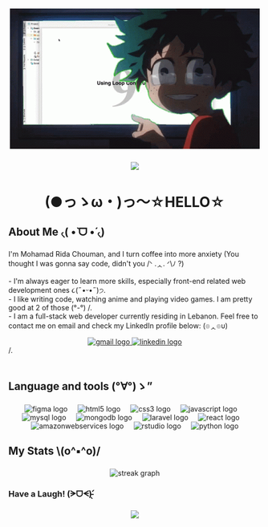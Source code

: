 ###

<div align="center">
  
![](https://github.com/Mohamad-Rida-Chouman/Mohamad-Rida-Chouman/blob/main/deku-java.gif)

</div>

###

<div align="center">
  <img src="https://visitor-badge.laobi.icu/badge?page_id=Mohamad-Rida-Chouman.Mohamad-Rida-Chouman&"  />
</div>

###

<h1 align="center">(●っゝω・)っ～☆HELLO☆</h1>

###

<h2 align="left">About Me  ৻(  •̀ ᗜ •́  ৻)</h2>

###

<p align="left">I'm Mohamad Rida Chouman, and I turn coffee into more anxiety (You thought I was gonna say code, didn't you /ᐠ .ᆺ. ᐟ\ﾉ ?)<br><br>- I'm always eager to learn more skills, especially front-end related web development ones ૮(˶•ᵕ•˶)੭.<br>- I like writing code, watching anime and playing video games. I am pretty good at 2 of those (°-°) /.<br>- I am a full-stack web developer currently residing in Lebanon. Feel free to contact me on email and check my LinkedIn profile below:  (๏ᆺ๏υ) <br> 
  <div align="center"><a href="shumanmohammadrida@gmail.com" target="_blank">
    <img src="https://raw.githubusercontent.com/maurodesouza/profile-readme-generator/master/src/assets/icons/social/gmail/default.svg" width="20" height="20" alt="gmail logo"  />
  </a><a href="https://www.linkedin.com/in/mohamad-rida-chouman/" target="_blank">
    <img src="https://raw.githubusercontent.com/maurodesouza/profile-readme-generator/master/src/assets/icons/social/linkedin/default.svg" width="20" height="20" alt="linkedin logo"  />
  </a></div> /.<br><br></p>

###

<h2 align="left">Language and tools (°∀°)ゝ”</h2>

###

<div align="center">
  <img src="https://cdn.jsdelivr.net/gh/devicons/devicon/icons/figma/figma-original.svg" height="40" alt="figma logo"  />
  <img width="12" />
  <img src="https://cdn.jsdelivr.net/gh/devicons/devicon/icons/html5/html5-original.svg" height="40" alt="html5 logo"  />
  <img width="12" />
  <img src="https://cdn.jsdelivr.net/gh/devicons/devicon/icons/css3/css3-original.svg" height="40" alt="css3 logo"  />
  <img width="12" />
  <img src="https://cdn.jsdelivr.net/gh/devicons/devicon/icons/javascript/javascript-original.svg" height="40" alt="javascript logo"  />
  <img width="12" />
  <img src="https://cdn.jsdelivr.net/gh/devicons/devicon/icons/mysql/mysql-original.svg" height="40" alt="mysql logo"  />
  <img width="12" />
  <img src="https://cdn.jsdelivr.net/gh/devicons/devicon/icons/mongodb/mongodb-original.svg" height="40" alt="mongodb logo"  />
  <img width="12" />
  <img src="https://cdn.jsdelivr.net/gh/devicons/devicon/icons/laravel/laravel-plain.svg" height="40" alt="laravel logo"  />
  <img width="12" />
  <img src="https://cdn.jsdelivr.net/gh/devicons/devicon/icons/react/react-original.svg" height="40" alt="react logo"  />
  <img width="12" />
  <img src="https://cdn.jsdelivr.net/gh/devicons/devicon/icons/amazonwebservices/amazonwebservices-original.svg" height="40" alt="amazonwebservices logo"  />
  <img width="12" />
  <img src="https://cdn.jsdelivr.net/gh/devicons/devicon/icons/rstudio/rstudio-original.svg" height="40" alt="rstudio logo"  />
  <img width="12" />
  <img src="https://cdn.jsdelivr.net/gh/devicons/devicon/icons/python/python-original.svg" height="40" alt="python logo"  />
</div>

###

<h2 align="left">My Stats \(o^▪^o)/</h2>

###

<div align="center">
  <img src="https://streak-stats.demolab.com?user=Mohamad-Rida-Chouman&locale=en&mode=daily&theme=dark&hide_border=false&border_radius=5&order=3" height="220" alt="streak graph"  />
</div>

###

<h3 align="left"> Have a Laugh! (ᗒᗜᗕ)՛̵̖</h3>

###

<div align="center">
  <img src='https://randommeme-five.vercel.app/' style="height: 400px;"/>
</div>

###
